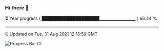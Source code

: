 ### Hi there 👋

⏳ Year progress { ███████████████████▁▁▁▁▁▁▁▁▁▁▁ } 66.44 %

---

⏰ Updated on Tue, 31 Aug 2021 12:16:59 GMT

![Progress Bar CI](https://github.com/liununu/liununu/workflows/Progress%20Bar%20CI/badge.svg)
